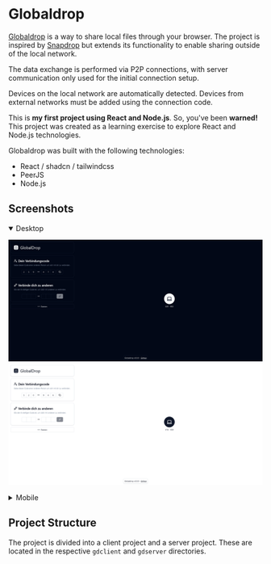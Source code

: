 # Globaldrop

[Globaldrop](https://globaldrop.me) is a way to share local files through your browser. The project is inspired by [Snapdrop](https://snapdrop.net) but extends its functionality to enable sharing outside of the local network.

The data exchange is performed via P2P connections, with server communication only used for the initial connection setup.

Devices on the local network are automatically detected. Devices from external networks must be added using the connection code.

This is **my first project using React and Node.js**. So, you've been **warned!**
This project was created as a learning exercise to explore React and Node.js technologies.

Globaldrop was built with the following technologies:
* React / shadcn / tailwindcss
* PeerJS
* Node.js

## Screenshots
<details open>
  <summary>Desktop</summary>

  ![Screenshot from a desktop browser with dark system preference](images/desktop-dark.png)
  ![Screenshot from a desktop browser with light system preference](images/desktop-light.png)
</details>
<details>
  <summary>Mobile</summary>

  ![Screenshot from a mobile browser with dark system preference](images/mobile-dark.png)
  ![Screenshot from a mobile browser with light system preference](images/mobile-light.png)
</details>

## Project Structure
The project is divided into a client project and a server project. These are located in the respective `gdclient` and `gdserver` directories.

